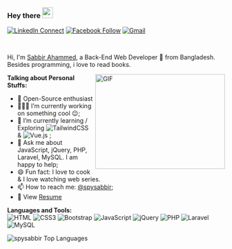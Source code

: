 ### Hey there <img src="https://media.giphy.com/media/hvRJCLFzcasrR4ia7z/giphy.gif" width="25px">

[![LinkedIn Connect](https://img.shields.io/badge/%20-Connect-black?color=14171A&labelColor=212121&logo=linkedin&logoColor=ffffff)](https://www.linkedin.com/in/spysabbir/)
[![Facebook Follow](https://img.shields.io/badge/%20-Connect-black?color=14171A&labelColor=1976d2&logo=facebook&logoColor=ffffff)](https://www.facebook.com/spysabbirahammed)
[![Gmail](https://img.shields.io/badge/%20-Send%20Mail-black?color=14171A&labelColor=ef5350&logo=gmail&logoColor=ffffff)](mailto:sabbirahammedsovon@gmail.com?subject=From%20GitHub&body=Hi,%20there.%20Found%20you%20from%20GitHub.)

<br />

Hi, I'm [Sabbir Ahammed](https://spysabbir.com/), a Back-End Web Developer 🚀 from Bangladesh. Besides programming, i love to read books.

<img align="right" alt="GIF" src="https://raw.githubusercontent.com/abhisheknaiidu/abhisheknaiidu/master/code.gif" width="300" height="220" />
  
**Talking about Personal Stuffs:**
- 📖 Open-Source enthusiast
- 👨🏽‍💻 I’m currently working on something cool :wink:;
- 🌱 I’m currently learning / Exploring ![TailwindCSS](https://img.shields.io/badge/Tailwind_CSS-38B2AC?style=flat-square&logo=tailwind-css&logoColor=white) & ![Vue.js](https://img.shields.io/badge/Vue.js-35495E?style=flat-square&logo=vue.js&logoColor=4FC08D) ; 
- 💬 Ask me about JavaScript, jQuery, PHP, Laravel, MySQL. I am happy to help;
- 😄 Fun fact: I love to cook & I love watching web series.
- 📫 How to reach me: [@spysabbir](https://spysabbir.com);
- 📝 View [Resume](https://spysabbir.com/cv/cv.pdf)

**Languages and Tools:**  
![HTML](https://img.shields.io/badge/HTML5-E34F26?style=flat-square&logo=html5&logoColor=white)
![CSS3](https://img.shields.io/badge/CSS3-1572B6?style=flat-square&logo=css3&logoColor=white)
![Bootstrap](https://img.shields.io/badge/Bootstrap-563D7C?style=flat-square&logo=bootstrap&logoColor=white)
![JavaScript](https://img.shields.io/badge/JavaScript-F7DF1E?style=flat-square&logo=javascript&logoColor=black)
![jQuery](https://img.shields.io/badge/jQuery-0769AD?style=flat-square&logo=jquery&logoColor=white)
![PHP](https://img.shields.io/badge/PHP-777BB4?style=flat-square&logo=php&logoColor=white)
![Laravel](https://img.shields.io/badge/Laravel-FF2D20?style=flat-square&logo=laravel&logoColor=white)
![MySQL](https://img.shields.io/badge/MySQL-005C84?style=flat-square&logo=mysql&logoColor=white)

![spysabbir Top Languages](https://github-readme-stats.vercel.app/api/top-langs/?username=spysabbir&theme=darcula&show_icons=true&hide_border=true&layout=compact)

